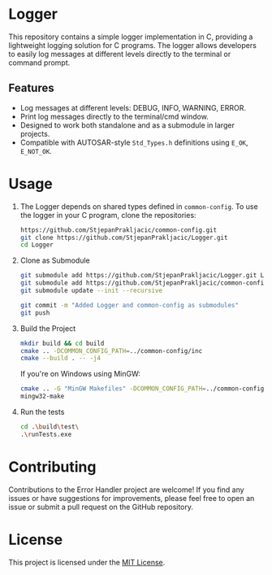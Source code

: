 # Logger

This repository contains a simple logger implementation in C, providing a lightweight logging solution for C programs. The logger allows developers to easily log messages at different levels directly to the terminal or command prompt.

## Features

- Log messages at different levels: DEBUG, INFO, WARNING, ERROR.
- Print log messages directly to the terminal/cmd window.
- Designed to work both standalone and as a submodule in larger projects.
- Compatible with AUTOSAR-style `Std_Types.h` definitions using `E_OK`, `E_NOT_OK`.

# Usage

1. The Logger depends on shared types defined in `common-config`. To use the logger in your C program, clone the repositories:
  
   
   ```bash
   https://github.com/StjepanPrakljacic/common-config.git
   git clone https://github.com/StjepanPrakljacic/Logger.git
   cd Logger
   ```
3. Clone as Submodule

   ```bash
   git submodule add https://github.com/StjepanPrakljacic/Logger.git Logger
   git submodule add https://github.com/StjepanPrakljacic/common-config.git common-config
   git submodule update --init --recursive
   ```
   ```bash
   git commit -m "Added Logger and common-config as submodules"
   git push
   ```

4. Build the Project
   
   ```bash
   mkdir build && cd build
   cmake .. -DCOMMON_CONFIG_PATH=../common-config/inc
   cmake --build . -- -j4
   ```

   If you're on Windows using MinGW:
   
   ```bash
   cmake .. -G "MinGW Makefiles" -DCOMMON_CONFIG_PATH=../common-config/inc
   mingw32-make
   ```
5. Run the tests
   
   ```bash
   cd .\build\test\
   .\runTests.exe
   ```

# Contributing
Contributions to the Error Handler project are welcome! If you find any issues or have suggestions for improvements, please feel free to open an issue or submit a pull request on the GitHub repository.

# License
This project is licensed under the [MIT License](LICENSE).
